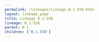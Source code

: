 ```yaml
---
permalink: /lineages/lineage_B.1.558.html
layout: lineage_page
title: Lineage B.1.558
lineage: B.1.558
parent: B.1
children: ['B.1.558']
---
```

